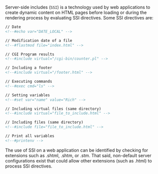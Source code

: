 Server-side includes (`SSI`) is a technology used by web applications to create dynamic content on HTML pages before loading or during the rendering process by evaluating SSI directives. Some SSI directives are:

```html
// Date
<!--#echo var="DATE_LOCAL" -->

// Modification date of a file
<!--#flastmod file="index.html" -->

// CGI Program results
<!--#include virtual="/cgi-bin/counter.pl" -->

// Including a footer
<!--#include virtual="/footer.html" -->

// Executing commands
<!--#exec cmd="ls" -->

// Setting variables
<!--#set var="name" value="Rich" -->

// Including virtual files (same directory)
<!--#include virtual="file_to_include.html" -->

// Including files (same directory)
<!--#include file="file_to_include.html" -->

// Print all variables
<!--#printenv -->
```

The use of SSI on a web application can be identified by checking for extensions such as .shtml, .shtm, or .stm. That said, non-default server configurations exist that could allow other extensions (such as .html) to process SSI directives.